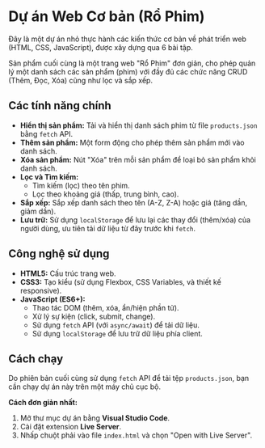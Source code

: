 # Dự án Web Cơ bản (Rổ Phim)

Đây là một dự án nhỏ thực hành các kiến thức cơ bản về phát triển web (HTML, CSS, JavaScript), được xây dựng qua 6 bài tập.

Sản phẩm cuối cùng là một trang web "Rổ Phim" đơn giản, cho phép quản lý một danh sách các sản phẩm (phim) với đầy đủ các chức năng CRUD (Thêm, Đọc, Xóa) cũng như lọc và sắp xếp.

## Các tính năng chính 

* **Hiển thị sản phẩm:** Tải và hiển thị danh sách phim từ file `products.json` bằng `fetch` API.
* **Thêm sản phẩm:** Một form động cho phép thêm sản phẩm mới vào danh sách.
* **Xóa sản phẩm:** Nút "Xóa" trên mỗi sản phẩm để loại bỏ sản phẩm khỏi danh sách.
* **Lọc và Tìm kiếm:**
    * Tìm kiếm (lọc) theo tên phim.
    * Lọc theo khoảng giá (thấp, trung bình, cao).
* **Sắp xếp:** Sắp xếp danh sách theo tên (A-Z, Z-A) hoặc giá (tăng dần, giảm dần).
* **Lưu trữ:** Sử dụng `localStorage` để lưu lại các thay đổi (thêm/xóa) của người dùng, ưu tiên tải dữ liệu từ đây trước khi `fetch`.

## Công nghệ sử dụng

* **HTML5:** Cấu trúc trang web.
* **CSS3:** Tạo kiểu (sử dụng Flexbox, CSS Variables, và thiết kế responsive).
* **JavaScript (ES6+):**
    * Thao tác DOM (thêm, xóa, ẩn/hiện phần tử).
    * Xử lý sự kiện (click, submit, change).
    * Sử dụng `fetch` API (với `async/await`) để tải dữ liệu.
    * Sử dụng `localStorage` để lưu trữ dữ liệu phía client.

## Cách chạy

Do phiên bản cuối cùng sử dụng `fetch` API để tải tệp `products.json`, bạn cần chạy dự án này trên một máy chủ cục bộ.

**Cách đơn giản nhất:**
1.  Mở thư mục dự án bằng **Visual Studio Code**.
2.  Cài đặt extension **Live Server**.
3.  Nhấp chuột phải vào file `index.html` và chọn "Open with Live Server".
